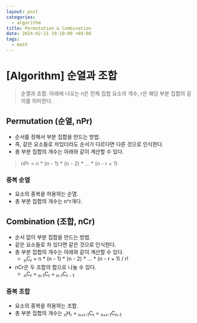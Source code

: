 ```yaml
---
layout: post
categories:
  - algorithm
title: Permutation & Combination
date: 2024-02-21 19:10:00 +09:00
tags:
  - math
---
```

# \[Algorithm] 순열과 조합

>순열과 조합. 아래에 나오는 n은 전체 집합 요소의 개수, r은 해당 부분 집합의 길이를 의미한다.

## Permutation (순열, nPr)
- 순서를 정해서 부분 집합을 만드는 방법.
- 즉, 같은 요소들로 차있더라도 순서가 다르다면 다른 것으로 인식한다.
- 총 부분 집합의 개수는 아래와 같이 계산할 수 있다.
>nPr = n * (n - 1) * (n - 2) * ... * (n - r + 1)

### 중복 순열
- 요소의 중복을 허용하는 순열.
- 총 부분 집합의 개수는 n^r개다.

## Combination (조합, nCr)
- 순서 없이 부분 집합을 만드는 방법.
- 같은 요소들로 차 있다면 같은 것으로 인식한다.
- 총 부분 집합의 개수는 아래와 같이 계산할 수 있다.
	- <sub>n</sub>C<sub>r</sub> = n * (n - 1) * (n - 2) * ... * (n - r + 1) / r!
- nCr은 두 조합의 합으로 나눌 수 있다.
	- <sub>n</sub>C<sub>r</sub> = <sub>n-1</sub>C<sub>r</sub> + <sub>n-1</sub>C<sub>r - 1</sub>

### 중복 조합
- 요소의 중복을 허용하는 조합.
- 총 부분 집합의 개수는 <sub>n</sub>H<sub>r</sub> = <sub>n+r-1</sub>C<sub>r</sub> = <sub>n+r-1</sub>C<sub>n-1</sub>